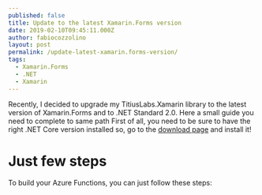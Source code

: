 ```yaml
---
published: false
title: Update to the latest Xamarin.Forms version
date: 2019-02-10T09:45:11.000Z
author: fabiocozzolino
layout: post
permalink: /update-latest-xamarin.forms-version/
tags:
  - Xamarin.Forms
  - .NET
  - Xamarin
---
```

Recently, I decided to upgrade my TitiusLabs.Xamarin library to the latest version of Xamarin.Forms and to .NET Standard 2.0. Here a small guide you need to complete to same path
First of all, you need to be sure to have the right .NET Core version installed so, go to the [download page](https://dotnet.microsoft.com/download) and install it!


# Just few steps
To build your Azure Functions, you can just follow these steps:

